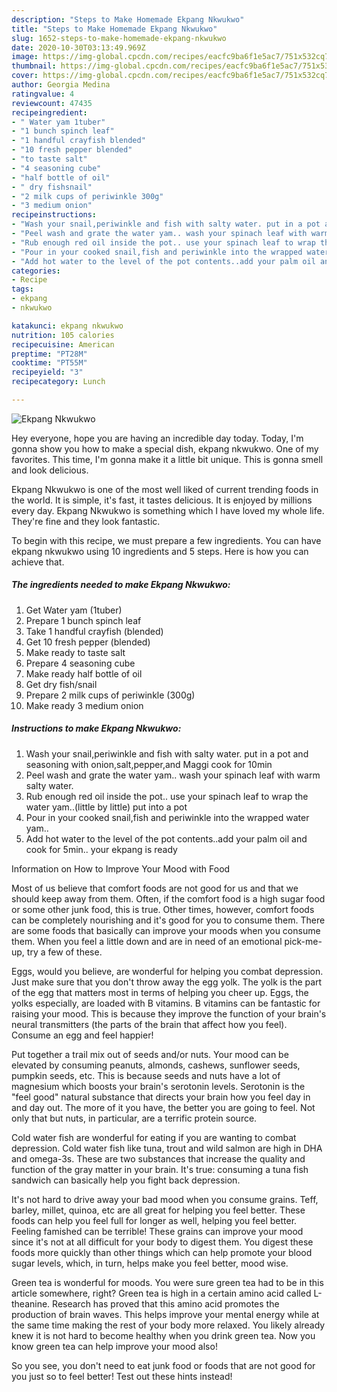 ```yaml
---
description: "Steps to Make Homemade Ekpang Nkwukwo"
title: "Steps to Make Homemade Ekpang Nkwukwo"
slug: 1652-steps-to-make-homemade-ekpang-nkwukwo
date: 2020-10-30T03:13:49.969Z
image: https://img-global.cpcdn.com/recipes/eacfc9ba6f1e5ac7/751x532cq70/ekpang-nkwukwo-recipe-main-photo.jpg
thumbnail: https://img-global.cpcdn.com/recipes/eacfc9ba6f1e5ac7/751x532cq70/ekpang-nkwukwo-recipe-main-photo.jpg
cover: https://img-global.cpcdn.com/recipes/eacfc9ba6f1e5ac7/751x532cq70/ekpang-nkwukwo-recipe-main-photo.jpg
author: Georgia Medina
ratingvalue: 4
reviewcount: 47435
recipeingredient:
- " Water yam 1tuber"
- "1 bunch spinch leaf"
- "1 handful crayfish blended"
- "10 fresh pepper blended"
- "to taste salt"
- "4 seasoning cube"
- "half bottle of oil"
- " dry fishsnail"
- "2 milk cups of periwinkle 300g"
- "3 medium onion"
recipeinstructions:
- "Wash your snail,periwinkle and fish with salty water. put in a pot and seasoning with onion,salt,pepper,and Maggi cook for 10min"
- "Peel wash and grate the water yam.. wash your spinach leaf with warm salty water."
- "Rub enough red oil inside the pot.. use your spinach leaf to wrap the water yam..(little by little) put into a pot"
- "Pour in your cooked snail,fish and periwinkle into the wrapped water yam.."
- "Add hot water to the level of the pot contents..add your palm oil and cook for 5min.. your ekpang is ready"
categories:
- Recipe
tags:
- ekpang
- nkwukwo

katakunci: ekpang nkwukwo 
nutrition: 105 calories
recipecuisine: American
preptime: "PT28M"
cooktime: "PT55M"
recipeyield: "3"
recipecategory: Lunch

---
```



![Ekpang Nkwukwo](https://img-global.cpcdn.com/recipes/eacfc9ba6f1e5ac7/751x532cq70/ekpang-nkwukwo-recipe-main-photo.jpg)

Hey everyone, hope you are having an incredible day today. Today, I'm gonna show you how to make a special dish, ekpang nkwukwo. One of my favorites. This time, I'm gonna make it a little bit unique. This is gonna smell and look delicious.

Ekpang Nkwukwo is one of the most well liked of current trending foods in the world. It is simple, it's fast, it tastes delicious. It is enjoyed by millions every day. Ekpang Nkwukwo is something which I have loved my whole life. They're fine and they look fantastic.




To begin with this recipe, we must prepare a few ingredients. You can have ekpang nkwukwo using 10 ingredients and 5 steps. Here is how you can achieve that.

<!--inarticleads1-->

##### The ingredients needed to make Ekpang Nkwukwo:

1. Get  Water yam (1tuber)
1. Prepare 1 bunch spinch leaf
1. Take 1 handful crayfish (blended)
1. Get 10 fresh pepper (blended)
1. Make ready to taste salt
1. Prepare 4 seasoning cube
1. Make ready half bottle of oil
1. Get  dry fish/snail
1. Prepare 2 milk cups of periwinkle (300g)
1. Make ready 3 medium onion




<!--inarticleads2-->

##### Instructions to make Ekpang Nkwukwo:

1. Wash your snail,periwinkle and fish with salty water. put in a pot and seasoning with onion,salt,pepper,and Maggi cook for 10min
1. Peel wash and grate the water yam.. wash your spinach leaf with warm salty water.
1. Rub enough red oil inside the pot.. use your spinach leaf to wrap the water yam..(little by little) put into a pot
1. Pour in your cooked snail,fish and periwinkle into the wrapped water yam..
1. Add hot water to the level of the pot contents..add your palm oil and cook for 5min.. your ekpang is ready




Information on How to Improve Your Mood with Food


Most of us believe that comfort foods are not good for us and that we should keep away from them. Often, if the comfort food is a high sugar food or some other junk food, this is true. Other times, however, comfort foods can be completely nourishing and it's good for you to consume them. There are some foods that basically can improve your moods when you consume them. When you feel a little down and are in need of an emotional pick-me-up, try a few of these.

Eggs, would you believe, are wonderful for helping you combat depression. Just make sure that you don't throw away the egg yolk. The yolk is the part of the egg that matters most in terms of helping you cheer up. Eggs, the yolks especially, are loaded with B vitamins. B vitamins can be fantastic for raising your mood. This is because they improve the function of your brain's neural transmitters (the parts of the brain that affect how you feel). Consume an egg and feel happier!

Put together a trail mix out of seeds and/or nuts. Your mood can be elevated by consuming peanuts, almonds, cashews, sunflower seeds, pumpkin seeds, etc. This is because seeds and nuts have a lot of magnesium which boosts your brain's serotonin levels. Serotonin is the "feel good" natural substance that directs your brain how you feel day in and day out. The more of it you have, the better you are going to feel. Not only that but nuts, in particular, are a terrific protein source.

Cold water fish are wonderful for eating if you are wanting to combat depression. Cold water fish like tuna, trout and wild salmon are high in DHA and omega-3s. These are two substances that increase the quality and function of the gray matter in your brain. It's true: consuming a tuna fish sandwich can basically help you fight back depression. 

It's not hard to drive away your bad mood when you consume grains. Teff, barley, millet, quinoa, etc are all great for helping you feel better. These foods can help you feel full for longer as well, helping you feel better. Feeling famished can be terrible! These grains can improve your mood since it's not at all difficult for your body to digest them. You digest these foods more quickly than other things which can help promote your blood sugar levels, which, in turn, helps make you feel better, mood wise.

Green tea is wonderful for moods. You were sure green tea had to be in this article somewhere, right? Green tea is high in a certain amino acid called L-theanine. Research has proved that this amino acid promotes the production of brain waves. This helps improve your mental energy while at the same time making the rest of your body more relaxed. You likely already knew it is not hard to become healthy when you drink green tea. Now you know green tea can help improve your mood also!

So you see, you don't need to eat junk food or foods that are not good for you just so to feel better! Test out  these hints  instead!

